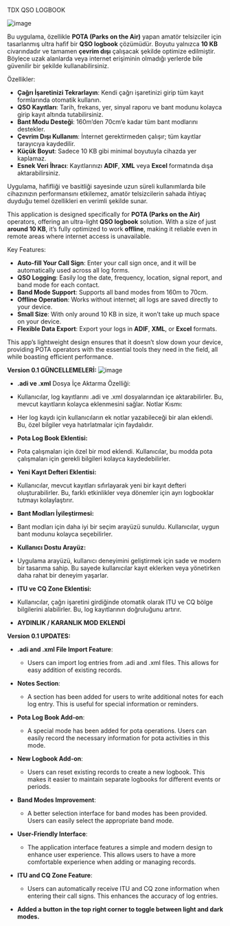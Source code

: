 TDX QSO LOGBOOK

![image](https://github.com/user-attachments/assets/17135582-22c3-473c-9057-f210ff66ed02)

Bu uygulama, özellikle **POTA (Parks on the Air)** yapan amatör telsizciler için tasarlanmış ultra hafif bir **QSO logbook** çözümüdür. Boyutu yalnızca **10 KB** civarındadır ve tamamen **çevrim dışı** çalışacak şekilde optimize edilmiştir. Böylece uzak alanlarda veya internet erişiminin olmadığı yerlerde bile güvenilir bir şekilde kullanabilirsiniz.

Özellikler:
- **Çağrı İşaretinizi Tekrarlayın**: Kendi çağrı işaretinizi girip tüm kayıt formlarında otomatik kullanın.
- **QSO Kayıtları**: Tarih, frekans, yer, sinyal raporu ve bant modunu kolayca girip kayıt altında tutabilirsiniz.
- **Bant Modu Desteği**: 160m’den 70cm’e kadar tüm bant modlarını destekler.
- **Çevrim Dışı Kullanım**: İnternet gerektirmeden çalışır; tüm kayıtlar tarayıcıya kaydedilir.
- **Küçük Boyut**: Sadece 10 KB gibi minimal boyutuyla cihazda yer kaplamaz.
- **Esnek Veri İhracı**: Kayıtlarınızı **ADIF**, **XML** veya **Excel** formatında dışa aktarabilirsiniz.
  
Uygulama, hafifliği ve basitliği sayesinde uzun süreli kullanımlarda bile cihazınızın performansını etkilemez, amatör telsizcilerin sahada ihtiyaç duyduğu temel özellikleri en verimli şekilde sunar.

This application is designed specifically for **POTA (Parks on the Air)** operators, offering an ultra-light **QSO logbook** solution. With a size of just **around 10 KB**, it’s fully optimized to work **offline**, making it reliable even in remote areas where internet access is unavailable.

Key Features:
- **Auto-fill Your Call Sign**: Enter your call sign once, and it will be automatically used across all log forms.
- **QSO Logging**: Easily log the date, frequency, location, signal report, and band mode for each contact.
- **Band Mode Support**: Supports all band modes from 160m to 70cm.
- **Offline Operation**: Works without internet; all logs are saved directly to your device.
- **Small Size**: With only around 10 KB in size, it won’t take up much space on your device.
- **Flexible Data Export**: Export your logs in **ADIF**, **XML**, or **Excel** formats.

This app’s lightweight design ensures that it doesn’t slow down your device, providing POTA operators with the essential tools they need in the field, all while boasting efficient performance.

**Version 0.1 GÜNCELLEMELERİ:**
![image](https://github.com/user-attachments/assets/52e6a29f-3a78-4f11-8a2a-e9435cca2a64)



- **.adi ve .xml** Dosya İçe Aktarma Özelliği:

- Kullanıcılar, log kayıtlarını .adi ve .xml dosyalarından içe aktarabilirler. Bu, mevcut kayıtların kolayca eklenmesini sağlar.
Notlar Kısmı:

- Her log kaydı için kullanıcıların ek notlar yazabileceği bir alan eklendi. Bu, özel bilgiler veya hatırlatmalar için faydalıdır.

- **Pota Log Book Eklentisi:**

- Pota çalışmaları için özel bir mod eklendi. Kullanıcılar, bu modda pota çalışmaları için gerekli bilgileri kolayca kaydedebilirler.

- **Yeni Kayıt Defteri Eklentisi:**

- Kullanıcılar, mevcut kayıtları sıfırlayarak yeni bir kayıt defteri oluşturabilirler. Bu, farklı etkinlikler veya dönemler için ayrı logbooklar tutmayı kolaylaştırır.

- **Bant Modları İyileştirmesi:**

- Bant modları için daha iyi bir seçim arayüzü sunuldu. Kullanıcılar, uygun bant modunu kolayca seçebilirler.

- **Kullanıcı Dostu Arayüz:**

- Uygulama arayüzü, kullanıcı deneyimini geliştirmek için sade ve modern bir tasarıma sahip. Bu sayede kullanıcılar kayıt eklerken veya yönetirken daha rahat bir deneyim yaşarlar.
- **ITU ve CQ Zone Eklentisi:**

- Kullanıcılar, çağrı işaretini girdiğinde otomatik olarak ITU ve CQ bölge bilgilerini alabilirler. Bu, log kayıtlarının doğruluğunu artırır.

- **AYDINLIK / KARANLIK MOD EKLENDİ**

**Version 0.1 UPDATES:**

- **.adi and .xml File Import Feature**:
  
  - Users can import log entries from .adi and .xml files. This allows for easy addition of existing records.

- **Notes Section**:
  
  - A section has been added for users to write additional notes for each log entry. This is useful for special information or reminders.

- **Pota Log Book Add-on**:
  
  - A special mode has been added for pota operations. Users can easily record the necessary information for pota activities in this mode.

- **New Logbook Add-on**:
  
  - Users can reset existing records to create a new logbook. This makes it easier to maintain separate logbooks for different events or periods.

- **Band Modes Improvement**:
  
  - A better selection interface for band modes has been provided. Users can easily select the appropriate band mode.

- **User-Friendly Interface**:
  
  - The application interface features a simple and modern design to enhance user experience. This allows users to have a more comfortable experience when adding or managing records.

- **ITU and CQ Zone Feature**:
  
  - Users can automatically receive ITU and CQ zone information when entering their call signs. This enhances the accuracy of log entries. 

- **Added a button in the top right corner to toggle between light and dark modes.**

